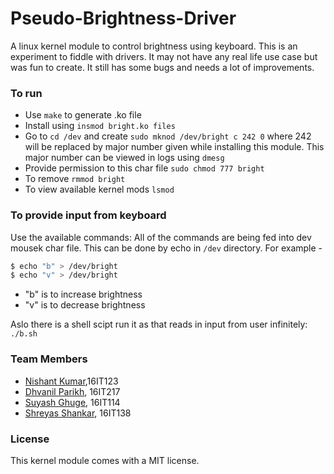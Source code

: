 Pseudo-Brightness-Driver
====

A linux kernel module to control brightness using keyboard.
This is an experiment to fiddle with drivers. It may not have any real life use case but was fun to create.
It still has some bugs and needs a lot of improvements.

### To run

+ Use `make` to generate .ko file
+ Install using `insmod bright.ko files`
+ Go to `cd /dev` and create `sudo mknod /dev/bright c 242 0` where 242 will be replaced by major number given while installing this module. This major number can be viewed in logs using `dmesg`
+ Provide permission to this char file `sudo chmod 777 bright`
+ To remove `rmmod bright`
+ To view available kernel mods `lsmod`

### To provide input from keyboard

Use the available commands:
All of the commands are being fed into dev mousek char file. This can be done by echo in `/dev` directory.
For example -
```sh
$ echo "b" > /dev/bright
$ echo "v" > /dev/bright
```
+ "b" is to increase brightness
+ "v" is to decrease brightness

Aslo there is a shell scipt run it as that reads in input from user infinitely:
```./b.sh```

### Team Members
* [Nishant Kumar](https://github.com/NishantKr97),16IT123
* [Dhvanil Parikh](https://github.com/DhvanilP), 16IT217
* [Suyash Ghuge](https://github.com/suyash0103), 16IT114
* [Shreyas Shankar](https://github.com/shrey920), 16IT138

### License
This kernel module comes with a MIT license.
